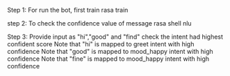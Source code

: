 Step 1: For run the bot, first train 
        rasa train

step 2: To check the confidence value of message
        rasa shell nlu

Step 3: Provide input as "hi","good" and "find"
        check the intent had highest confident score
        Note that "hi" is mapped to greet intent with high confidence
        Note that "good" is mapped to mood_happy intent with high confidence
        Note that "fine" is mapped to mood_happy intent with high confidence
 
